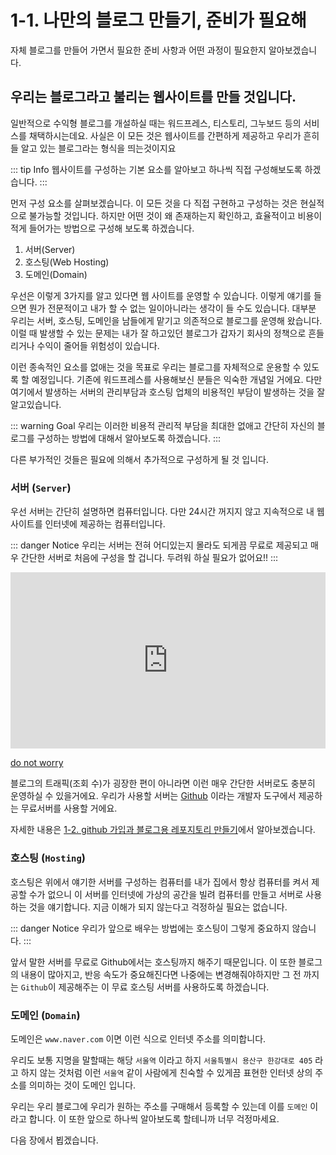 # 1-1. 나만의 블로그 만들기, 준비가 필요해

자체 블로그를 만들어 가면서 필요한 준비 사항과 어떤 과정이 필요한지 알아보겠습니다.

## 우리는 블로그라고 불리는 웹사이트를 만들 것입니다.

일반적으로 수익형 블로그를 개설하실 때는 워드프레스, 티스토리, 그누보드 등의 서비스를 채택하시는데요.
사실은 이 모든 것은 웹사이트를 간편하게 제공하고 우리가 흔히들 알고 있는 블로그라는 형식을 띄는것이지요

::: tip Info
웹사이트를 구성하는 기본 요소를 알아보고 하나씩 직접 구성해보도록 하겠습니다.
:::

먼저 구성 요소를 살펴보겠습니다. 이 모든 것을 다 직접 구현하고 구성하는 것은 현실적으로 불가능할 것입니다.
하지만 어떤 것이 왜 존재하는지 확인하고, 효율적이고 비용이 적게 들어가는 방법으로 구성해 보도록 하겠습니다.

1. 서버(Server)
2. 호스팅(Web Hosting)
3. 도메인(Domain)

우선은 이렇게 3가지를 알고 있다면 웹 사이트를 운영할 수 있습니다. 이렇게 얘기를 들으면 뭔가 전문적이고 내가 할 수 없는 일이아니라는 생각이 들 수도 있습니다.
대부분 우리는 서버, 호스팅, 도메인을 남들에게 맡기고 의존적으로 블로그를 운영해 왔습니다. 이럴 때 발생할 수 있는 문제는 내가 잘 하고있던 블로그가 갑자기 회사의 정책으로 흔들리거나 수익이 줄어들 위험성이 있습니다.

이런 종속적인 요소를 없애는 것을 목표로 우리는 블로그를 자체적으로 운용할 수 있도록 할 예정입니다. 기존에 워드프레스를 사용해보신 분들은 익숙한 개념일 거에요. 다만 여기에서 발생하는 서버의 관리부담과 호스팅 업체의 비용적인 부담이 발생하는 것을 잘 알고있습니다.

::: warning Goal
우리는 이러한 비용적 관리적 부담을 최대한 없애고 간단히 자신의 블로그를 구성하는 방법에 대해서 알아보도록 하겠습니다.
:::

다른 부가적인 것들은 필요에 의해서 추가적으로 구성하게 될 것 입니다.

### 서버 (`Server`)

우선 서버는 간단히 설명하면 컴퓨터입니다. 다만 24시간 꺼지지 않고 지속적으로 내 웹사이트를 인터넷에 제공하는 컴퓨터입니다.

::: danger Notice
우리는 서버는 전혀 어디있는지 몰라도 되게끔 무료로 제공되고 매우 간단한 서버로 처음에 구성을 할 겁니다. 두려워 하실 필요가 없어요!!
:::

<div style="width:100%;height:0;padding-bottom:56%;position:relative;"><iframe src="https://giphy.com/embed/PNvpLT08WOo5jsKJI8" width="100%" height="100%" style="position:absolute" frameBorder="0" class="giphy-embed" allowFullScreen></iframe></div><p><a href="https://giphy.com/gifs/originals-dog-puppy-motivational-PNvpLT08WOo5jsKJI8">do not worry</a></p>

블로그의 트래픽(조회 수)가 굉장한 편이 아니라면 이런 매우 간단한 서버로도 충분히 운영하실 수 있을거에요.
우리가 사용할 서버는 [Github](https://github.com/) 이라는 개발자 도구에서 제공하는 무료서버를 사용할 거에요.

자세한 내용은 [1-2. github 가입과 블로그용 레포지토리 만들기]()에서 알아보겠습니다.

### 호스팅 (`Hosting`)

호스팅은 위에서 얘기한 서버를 구성하는 컴퓨터를 내가 집에서 항상 컴퓨터를 켜서 제공할 수가 없으니 이 서버를 인터넷에 가상의 공간을 빌려 컴퓨터를 만들고 서버로 사용하는 것을 얘기합니다. 지금 이해가 되지 않는다고 걱정하실 필요는 없습니다.

::: danger Notice
우리가 앞으로 배우는 방법에는 호스팅이 그렇게 중요하지 않습니다.
:::

앞서 말한 서버를 무료로 Github에서는 호스팅까지 해주기 때문입니다. 이 또한 블로그의 내용이 많아지고, 반응 속도가 중요해진다면 나중에는 변경해줘야하지만 그 전 까지는 `Github`이 제공해주는 이 무료 호스팅 서버를 사용하도록 하겠습니다.

### 도메인 (`Domain`)

도메인은 `www.naver.com` 이면 이런 식으로 인터넷 주소를 의미합니다.

우리도 보통 지명을 말할때는 해당 `서울역` 이라고 하지 `서울특별시 용산구 한강대로 405` 라고 하지 않는 것처럼 이런 `서울역` 같이 사람에게 친숙할 수 있게끔 표현한 인터넷 상의 주소를 의미하는 것이 도메인 입니다.

우리는 우리 블로그에 우리가 원하는 주소를 구매해서 등록할 수 있는데 이를 `도메인` 이라고 합니다.
이 또한 앞으로 하나씩 알아보도록 할테니까 너무 걱정마세요.

다음 장에서 뵙겠습니다.
